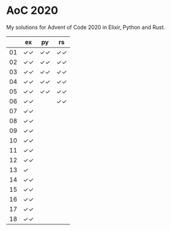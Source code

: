 # AoC 2020

My solutions for Advent of Code 2020 in Elixir, Python and Rust.


|     | ex  | py  | rs  |
| --- | --- | --- | --- |
| 01  | ✓✓  | ✓✓  | ✓✓  |
| 02  | ✓✓  | ✓✓  | ✓✓  |
| 03  | ✓✓  | ✓✓  | ✓✓  |
| 04  | ✓✓  | ✓✓  | ✓✓  |
| 05  | ✓✓  | ✓✓  | ✓✓  |
| 06  | ✓✓  |     | ✓✓  |
| 07  | ✓✓  |     |     |
| 08  | ✓✓  |     |     |
| 09  | ✓✓  |     |     |
| 10  | ✓✓  |     |     |
| 11  | ✓✓  |     |     |
| 12  | ✓✓  |     |     |
| 13  | ✓   |     |     |
| 14  | ✓✓  |     |     |
| 15  | ✓✓  |     |     |
| 16  | ✓✓  |     |     |
| 17  | ✓✓  |     |     |
| 18  | ✓✓  |     |     |
